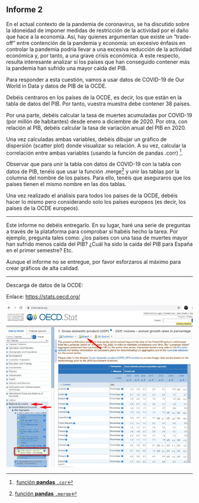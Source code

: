 ## Informe 2

En el actual contexto de la pandemia de coronavirus, se ha discutido sobre la idoneidad de imponer medidas de restricción de la actividad por el daño que hace a la economía. Así, hay quienes argumentan que existe un “trade-off” entre contención de la pandemia y economía: un excesivo énfasis en controlar la pandemia podría llevar a una excesiva reducción de la actividad económica y, por tanto, a una grave crisis económica. A este respecto, resulta interesante analizar si los países que han conseguido contener más la pandemia han sufrido una mayor caída del PIB.

Para responder a esta cuestión, vamos a usar datos de COVID-19 de Our World in Data y datos de PIB de la OCDE.

Debéis centraros en los países de la OCDE, es decir, los que están en la tabla de datos del PIB. Por tanto, vuestra muestra debe contener 38 países.

Por una parte, debéis calcular la tasa de muertes acumuladas por COVID-19 (por millón de habitantes) desde enero a diciembre de 2020. Por otra, con relación al PIB, debéis calcular la tasa de variación anual del PIB en 2020.

Una vez calculadas ambas variables, debéis dibujar un gráfico de dispersión (scatter plot) donde visualizar su relación. A su vez, calcular la correlación entre ambas variables (usando la función de pandas .corr) [^1].

[^1]: [función **pandas** ```.cor```](https://pandas.pydata.org/pandas-docs/stable/reference/api/pandas.DataFrame.corr.html)
[^2]: [función **pandas** ```.merge```](https://pandas.pydata.org/docs/reference/api/pandas.merge.html)

Observar que para unir la tabla con datos de COVID-19 con la tabla con datos de PIB, tenéis que usar la función .merge[^2] y unir las tablas por la columna del nombre de los países. Para ello, tenéis que aseguraros que los países tienen el mismo nombre en las dos tablas.

Una vez realizado el análisis para todos los países de la OCDE, debéis hacer lo mismo pero considerando solo los países europeos (es decir, los países de la OCDE europeos).

---

Este informe no debéis entregarlo. En su lugar, haré una serie de preguntas a través de la plataforma para comprobar si habéis hecho la tarea. Por ejemplo, pregunta tales como: ¿los países con una tasa de muertes mayor han sufrido menos caída del PIB? ¿Cuál ha sido la caída del PIB para España en el primer semestre? Etc.

Aunque el informe no se entregue, por favor esforzaros al máximo para crear gráficos de alta calidad.

---

Descarga de datos de la OCDE:

Enlace: https://stats.oecd.org/

![OECD data](https://github.com/otoperalias/Coyuntura/blob/main/clases/images/DatosOECD.jpg)






